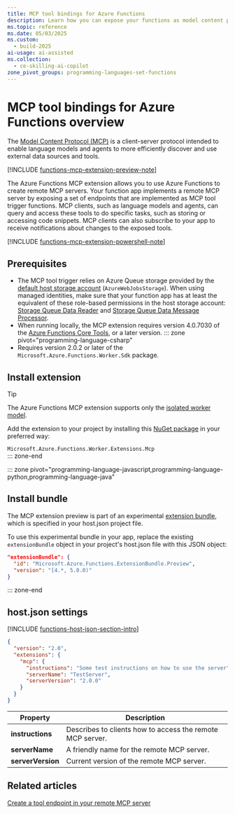 ```yaml
---
title: MCP tool bindings for Azure Functions
description: Learn how you can expose your functions as model content protocol (MCP) tools using bindings in Azure Functions.
ms.topic: reference
ms.date: 05/03/2025
ms.custom: 
  - build-2025
ai-usage: ai-assisted
ms.collection: 
  - ce-skilling-ai-copilot
zone_pivot_groups: programming-languages-set-functions
---
```



# MCP tool bindings for Azure Functions overview

The [Model Content Protocol (MCP)](https://github.com/modelcontextprotocol) is a client-server protocol intended to enable language models and agents to more efficiently discover and use external data sources and tools. 

[!INCLUDE [functions-mcp-extension-preview-note](../../includes/functions-mcp-extension-preview-note.md)]

The Azure Functions MCP extension allows you to use Azure Functions to create remote MCP servers. Your function app implements a remote MCP server by exposing a set of endpoints that are implemented as MCP tool trigger functions. MCP clients, such as language models and agents, can query and access these tools to do specific tasks, such as storing or accessing code snippets. MCP clients can also subscribe to your app to receive notifications about changes to the exposed tools. 

[!INCLUDE [functions-mcp-extension-powershell-note](../../includes/functions-mcp-extension-powershell-note.md)]
## Prerequisites 

+ The MCP tool trigger relies on Azure Queue storage provided by the [default host storage account](./storage-considerations.md) (`AzureWebJobsStorage`). When using managed identities, make sure that your function app has at least the equivalent of these role-based permissions in the host storage account: [Storage Queue Data Reader](/azure/role-based-access-control/built-in-roles#storage-queue-data-reader) and [Storage Queue Data Message Processor](/azure/role-based-access-control/built-in-roles#storage-queue-data-message-processor).   
+ When running locally, the MCP extension requires version 4.0.7030 of the [Azure Functions Core Tools](functions-run-local.md), or a later version.
::: zone pivot="programming-language-csharp"
+ Requires version 2.0.2 or later of the `Microsoft.Azure.Functions.Worker.Sdk` package.  

## Install extension

>[!TIP]  
>The Azure Functions MCP extension supports only the [isolated worker model](dotnet-isolated-process-guide.md). 

Add the extension to your project by installing this [NuGet package](https://www.nuget.org/packages/Microsoft.Azure.Functions.Worker.Extensions.Mcp) in your preferred way:

`Microsoft.Azure.Functions.Worker.Extensions.Mcp`  
::: zone-end  

::: zone pivot="programming-language-javascript,programming-language-python,programming-language-java"  

## Install bundle    

The MCP extension preview is part of an experimental [extension bundle], which is specified in your host.json project file. 

To use this experimental bundle in your app, replace the existing `extensionBundle` object in your project's host.json file with this JSON object:

```json
"extensionBundle": {
  "id": "Microsoft.Azure.Functions.ExtensionBundle.Preview",
  "version": "[4.*, 5.0.0)"
}
```

::: zone-end

## host.json settings

[!INCLUDE [functions-host-json-section-intro](../../includes/functions-host-json-section-intro.md)]

```json
{
  "version": "2.0",
  "extensions": {
    "mcp": {
      "instructions": "Some test instructions on how to use the server",
      "serverName": "TestServer",
      "serverVersion": "2.0.0"
    }
  }
}
```

| Property | Description |
| ----- | ----- |
| **instructions** | Describes to clients how to access the remote MCP server. |
| **serverName** | A friendly name for the remote MCP server. |
| **serverVersion** | Current version of the remote MCP server. |


## Related articles

[Create a tool endpoint in your remote MCP server](./functions-bindings-mcp-trigger.md) 


[extension bundle]: ./functions-bindings-register.md#extension-bundles
